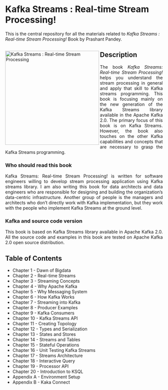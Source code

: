 # Kafka Streams : Real-time Stream Processing!
This is the central repository for all the materials related to <em>Kafka Streams : Real-time Stream Processing!</em> Book by Prashant Pandey. 
<div>

<a href="https://www.learningjournal.guru/ebook/kafka-streams-real-time-stream-processing/">
<img src="https://www.learningjournal.guru/_resources/img/jpg-7x/kafka-streams-real-time-stream-processing.jpg" alt="Kafka Streams : Real-time Stream Processing" width="300" align="left"> 
</a>

<h2> Description </h2>
<p align="justify">
  The book <em>Kafka Streams: Real-time Stream Processing!</em> helps you understand the stream processing in general and apply that skill to Kafka streams programming. This book is focusing mainly on the new generation of the Kafka Streams library available in the Apache Kafka 2.0. The primary focus of this book is on Kafka Streams. However, the book also touches on the other Kafka capabilities and concepts that are necessary to grasp the Kafka Streams programming.
</p>
<h3>Who should read this book</h3>
<p align="justify">
Kafka Streams: Real-time Stream Processing! is written for software engineers willing to develop stream processing application using Kafka streams library. I am also writing this book for data architects and data engineers who are responsible for designing and building the organization’s data-centric infrastructure. Another group of people is the managers and architects who don’t directly work with Kafka implementation, but they work with the people who implement Kafka Streams at the ground level.
 </p>
<h3>Kafka and source code version</h3>
<p align="justify">
 This book is based on Kafka Streams library available in Apache Kafka 2.0. All the source code and examples in this book are tested on Apache Kafka 2.0 open source distribution.
</p>
<h2> Table of Contents </h2>
<ul>
<li>Chapter 1 - Dawn of Bigdata</li>
<li>Chapter 2 - Real-time Streams</li>
<li>Chapter 3 - Streaming Concepts</li>
<li>Chapter 4 - Why Apache Kafka</li>
<li>Chapter 5 - Why Messaging System</li>
<li>Chapter 6 - How Kafka Works</li>
<li>Chapter 7 - Streaming into Kafka</li>
<li>Chapter 8 - Producer Examples</li>
<li>Chapter 9 - Kafka Consumers</li>
<li>Chapter 10 - Kafka Streams API</li>
<li>Chapter 11 - Creating Topology</li>
<li>Chapter 12 - Types and Serialization</li>
<li>Chapter 13 - States and Stores</li>
<li>Chapter 14 - Streams and Tables</li>
<li>Chapter 15 - Stateful Operations</li>
<li>Chapter 16 - Unit Testing Kafka Streams</li>
<li>Chapter 17 - Streams Architecture</li>
<li>Chapter 18 - Interactive Query</li>
<li>Chapter 19 - Processor API</li>
<li>Chapter 20 - Introduction to KSQL</li>
<li>Appendix A - Environment Setup</li>
<li>Appendix B - Kaka Connect</li>
</ul>
</div>
